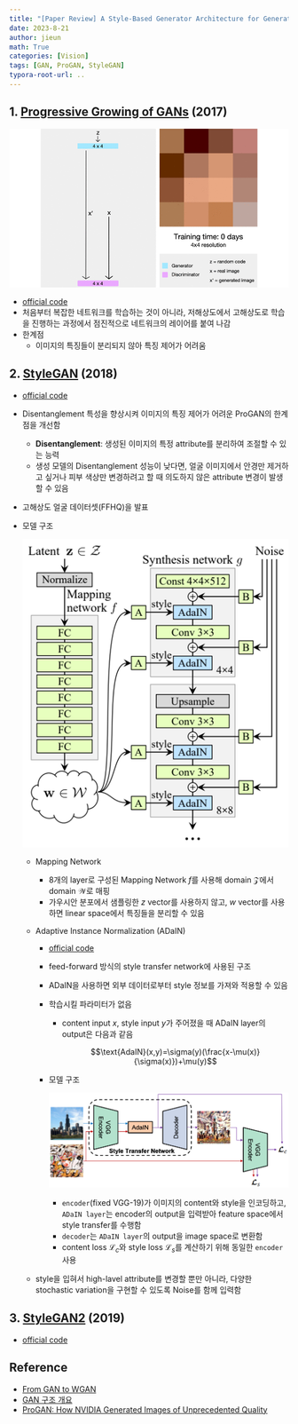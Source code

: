 ```yaml
---
title: "[Paper Review] A Style-Based Generator Architecture for Generative Adversarial Networks"
date: 2023-8-21
author: jieun
math: True
categories: [Vision]
tags: [GAN, ProGAN, StyleGAN]
typora-root-url: ..
---
```


## 1. [Progressive Growing of GANs](https://arxiv.org/pdf/1710.10196.pdf) (2017)

![](/assets/img/gan/pggan.gif)
- [official code](https://github.com/tkarras/progressive_growing_of_gans)
- 처음부터 복잡한 네트워크를 학습하는 것이 아니라, 저해상도에서 고해상도로 학습을 진행하는 과정에서 점진적으로 네트워크의 레이어를 붙여 나감
- 한계점
  - 이미지의 특징들이 분리되지 않아 특징 제어가 어려움

## 2. [StyleGAN](https://arxiv.org/pdf/1701.07875.pdf) (2018)

- [official code](https://github.com/NVlabs/stylegan)

- Disentanglement 특성을 향상시켜 이미지의 특징 제어가 어려운 ProGAN의 한계점을 개선함
    - **Disentanglement**: 생성된 이미지의 특정 attribute를 분리하여 조절할 수 있는 능력
    - 생성 모델의 Disentanglement 성능이 낮다면, 얼굴 이미지에서 안경만 제거하고 싶거나 피부 색상만 변경하려고 할 때 의도하지 않은 attribute 변경이 발생할 수 있음
    
- 고해상도 얼굴 데이터셋(FFHQ)을 발표

- 모델 구조

    ![](/assets/img/gan/stylegan.png)

    - Mapping Network

        - 8개의 layer로 구성된 Mapping Network $f$를 사용해 domain $\mathcal{Z}$에서 domain $\mathcal{W}$로 매핑
        - 가우시안 분포에서 샘플링한 $z$ vector를 사용하지 않고, $w$ vector를 사용하면 linear space에서 특징들을 분리할 수 있음

    - Adaptive Instance Normalization (ADaIN)

        - [official code](https://github.com/xunhuang1995/AdaIN-style)

        - feed-forward 방식의 style transfer network에 사용된 구조

        - ADaIN을 사용하면 외부 데이터로부터 style 정보를 가져와 적용할 수 있음

        - 학습시킬 파라미터가 없음

            - content input $x$, style input $y$가 주어졌을 때 ADaIN layer의 output은 다음과 같음

                $$\text{AdaIN}(x,y)=\sigma(y)(\frac{x-\mu(x)}{\sigma(x)})+\mu(y)$$

        - 모델 구조

            ![](/assets/img/gan/adain.png)

            - `encoder`(fixed VGG-19)가 이미지의 content와 style을 인코딩하고, `ADaIN layer`는 encoder의 output을 입력받아 feature space에서 style transfer를 수행함
            - `decoder`는 `ADaIN layer`의 output을 image space로 변환함
            - content loss $\mathcal{L}_c$와 style loss $\mathcal{L}_s$를 계산하기 위해 동일한 `encoder` 사용

    - style을 입혀서 high-lavel attribute를 변경할 뿐만 아니라, 다양한 stochastic variation을 구현할 수 있도록 Noise를 함께 입력함

## 3. [StyleGAN2](https://arxiv.org/pdf/1912.04958.pdf) (2019)

- [official code](https://github.com/NVlabs/stylegan2-ada-pytorch)

## Reference
- [From GAN to WGAN](https://lilianweng.github.io/posts/2017-08-20-gan/)
- [GAN 구조 개요](https://developers.google.com/machine-learning/gan/gan_structure?hl=ko)
- [ProGAN: How NVIDIA Generated Images of Unprecedented Quality](https://towardsdatascience.com/progan-how-nvidia-generated-images-of-unprecedented-quality-51c98ec2cbd2)
